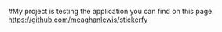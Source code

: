 #My project is testing the application you can find on this page: https://github.com/meaghanlewis/stickerfy
